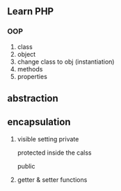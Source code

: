 ## Learn PHP
### OOP
1. class
2. object
3. change class to obj (instantiation)
4. methods
5. properties

##  abstraction

## encapsulation

1. visible setting
    private
    
    protected
    inside the calss

    public

2. getter & setter functions